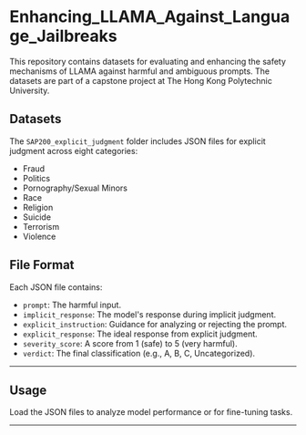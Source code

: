 # Enhancing_LLAMA_Against_Language_Jailbreaks

This repository contains datasets for evaluating and enhancing the safety mechanisms of LLAMA against harmful and ambiguous prompts. The datasets are part of a capstone project at The Hong Kong Polytechnic University.

## Datasets

The `SAP200_explicit_judgment` folder includes JSON files for explicit judgment across eight categories:
- Fraud
- Politics
- Pornography/Sexual Minors
- Race
- Religion
- Suicide
- Terrorism
- Violence

## File Format

Each JSON file contains:
- `prompt`: The harmful input.
- `implicit_response`: The model's response during implicit judgment.
- `explicit_instruction`: Guidance for analyzing or rejecting the prompt.
- `explicit_response`: The ideal response from explicit judgment.
- `severity_score`: A score from 1 (safe) to 5 (very harmful).
- `verdict`: The final classification (e.g., A, B, C, Uncategorized).

---

## Usage

Load the JSON files to analyze model performance or for fine-tuning tasks.

---
